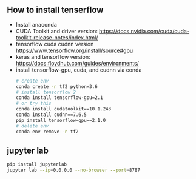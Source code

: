 ## How to install tenserflow
- Install anaconda
- CUDA Toolkit and driver version: https://docs.nvidia.com/cuda/cuda-toolkit-release-notes/index.html/
- tensorflow cuda cudnn version
https://www.tensorflow.org/install/source#gpu
- keras and tensorflow version: https://docs.floydhub.com/guides/environments/
- install tensorflow-gpu, cuda, and cudnn via conda
    ```bash  
    # create env
    conda create -n tf2 python=3.6
    # install tensorflow 2
    conda install tensorflow-gpu=2.1
    # or try this
    conda install cudatoolkit==10.1.243
    conda install cudnn==7.6.5        
    pip install tensorflow-gpu==2.1.0
    # delete env
    conda env remove -n tf2
    ```
## jupyter lab
```bash
pip install jupyterlab
jupyter lab --ip=0.0.0.0 --no-browser --port=8787
```

